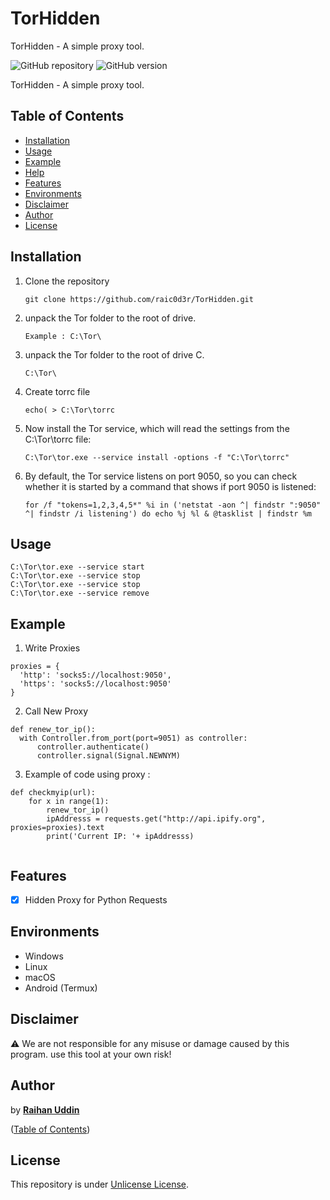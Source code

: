 # TorHidden
TorHidden - A simple proxy tool.

![GitHub repository](https://img.shields.io/badge/raic0d3r-TorHidden-blue?style=flat-square&logo=github)
![GitHub version](https://img.shields.io/badge/version-1.0-yellow?style=flat-square)

TorHidden - A simple proxy tool.

## Table of Contents

- [Installation](#installation)
- [Usage](#usage)
- [Example](#example)
- [Help](#help)
- [Features](#features)
- [Environments](#environments)
- [Disclaimer](#disclaimer)
- [Author](#author)
- [License](#license)

## Installation

1. Clone the repository
    ```
    git clone https://github.com/raic0d3r/TorHidden.git
    ```
2. unpack the Tor folder to the root of drive.
    ```
    Example : C:\Tor\
    ```

3. unpack the Tor folder to the root of drive C.
    ```
    C:\Tor\
    ```
    
4. Create torrc file
    ```
    echo( > C:\Tor\torrc
    ```
    
5. Now install the Tor service, which will read the settings from the C:\Tor\torrc file:
    ```
    C:\Tor\tor.exe --service install -options -f "C:\Tor\torrc"
    ```
    
6. By default, the Tor service listens on port 9050, so you can check whether it is started by a command that shows if port 9050 is listened:
    ```
    for /f "tokens=1,2,3,4,5*" %i in ('netstat -aon ^| findstr ":9050" ^| findstr /i listening') do echo %j %l & @tasklist | findstr %m
    ```    
    
## Usage

    C:\Tor\tor.exe --service start
    C:\Tor\tor.exe --service stop
    C:\Tor\tor.exe --service stop
    C:\Tor\tor.exe --service remove
    
## Example
  1. Write Proxies
  ```
  proxies = {
    'http': 'socks5://localhost:9050',
    'https': 'socks5://localhost:9050'
  }
  ```
  2. Call New Proxy
  ```
  def renew_tor_ip():
    with Controller.from_port(port=9051) as controller:
        controller.authenticate()
        controller.signal(Signal.NEWNYM)
  ```
  3. Example of code using proxy :
  ```
  def checkmyip(url): 
      for x in range(1):
          renew_tor_ip()
          ipAddresss = requests.get("http://api.ipify.org", proxies=proxies).text 
          print('Current IP: '+ ipAddresss) 
        
  ```

## Features

   - [x] Hidden Proxy for Python Requests

## Environments

* Windows
* Linux
* macOS
* Android (Termux)

## Disclaimer

:warning: We are not responsible for any misuse or damage caused by this program. use this tool at your own risk!

## Author

by [**Raihan Uddin**](https://t.me/raic0d3r)

([Table of Contents](#table-of-contents))

## License

This repository is under [Unlicense License](https://github.com/raic0d3r/TorHidden/blob/main/LICENSE).
